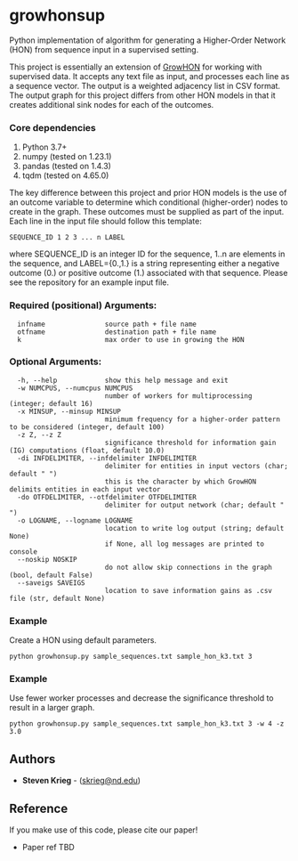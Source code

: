 # growhonsup
Python implementation of algorithm for generating a Higher-Order Network (HON) from sequence input in a supervised setting. 

This project is essentially an extension of [GrowHON](https://github.com/sjkrieg/growhon) for working with supervised data. It accepts any text file as input, and processes each line as a sequence vector. The output is a weighted adjacency list in CSV format. The output graph for this project differs from other HON models in that it creates additional sink nodes for each of the outcomes.

### Core dependencies
1. Python 3.7+
2. numpy (tested on 1.23.1)
3. pandas (tested on 1.4.3)
4. tqdm (tested on 4.65.0)

The key difference between this project and prior HON models is the use of an outcome variable to determine which conditional (higher-order) nodes to create in the graph. These outcomes must be supplied as part of the input. Each line in the input file should follow this template:
```
SEQUENCE_ID 1 2 3 ... n LABEL
```
where SEQUENCE_ID is an integer ID for the sequence, 1..n are elements in the sequence, and LABEL={0.,1.} is a string representing either a negative outcome (0.) or positive outcome (1.) associated with that sequence. Please see the repository for an example input file.

### Required (positional) Arguments:
```
  infname               source path + file name
  otfname               destination path + file name
  k                     max order to use in growing the HON
```

### Optional Arguments:
```
  -h, --help            show this help message and exit
  -w NUMCPUS, --numcpus NUMCPUS
                        number of workers for multiprocessing (integer; default 16)
  -x MINSUP, --minsup MINSUP
                        minimum frequency for a higher-order pattern to be considered (integer, default 100)
  -z Z, --z Z
                        significance threshold for information gain (IG) computations (float, default 10.0)
  -di INFDELIMITER, --infdelimiter INFDELIMITER
                        delimiter for entities in input vectors (char; default " ")
                        this is the character by which GrowHON delimits entities in each input vector
  -do OTFDELIMITER, --otfdelimiter OTFDELIMITER
                        delimiter for output network (char; default " ")
  -o LOGNAME, --logname LOGNAME
                        location to write log output (string; default None)
                        if None, all log messages are printed to console
  --noskip NOSKIP
                        do not allow skip connections in the graph (bool, default False)
  --saveigs SAVEIGS
                        location to save information gains as .csv file (str, default None)
```

### Example
Create a HON using default parameters.
```
python growhonsup.py sample_sequences.txt sample_hon_k3.txt 3
```

### Example
Use fewer worker processes and decrease the significance threshold to result in a larger graph.
```
python growhonsup.py sample_sequences.txt sample_hon_k3.txt 3 -w 4 -z 3.0
```

## Authors

* **Steven Krieg** - (skrieg@nd.edu)

## Reference
If you make use of this code, please cite our paper!

* Paper ref TBD
